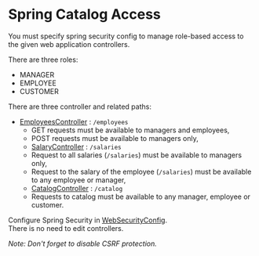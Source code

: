 # Spring Catalog Access

You must specify spring security config to manage role-based access to the given web application controllers.

There are three roles:
- MANAGER
- EMPLOYEE
- CUSTOMER

There are three controller and related paths:
- [EmployeesController](src/main/java/com/epam/rd/autotasks/catalogaccess/EmployeesController.java)
  : `/employees`
  - GET requests must be available to managers and employees,
  - POST requests must be available to managers only,
  - [SalaryController](src/main/java/com/epam/rd/autotasks/catalogaccess/SalaryController.java)
  : `/salaries`
  - Request to all salaries (`/salaries`) must be available to managers only,
  - Request to the salary of the employee (`/salaries`) must be available to any employee or manager,
  - [CatalogController](src/main/java/com/epam/rd/autotasks/catalogaccess/CatalogController.java)
  : `/catalog`
  - Requests to catalog must be available to any manager, employee or customer.

Configure Spring Security in [WebSecurityConfig](src/main/java/com/epam/rd/autotasks/catalogaccess/WebSecurityConfig.java).\
There is no need to edit controllers.

*Note: Don't forget to disable CSRF protection.*